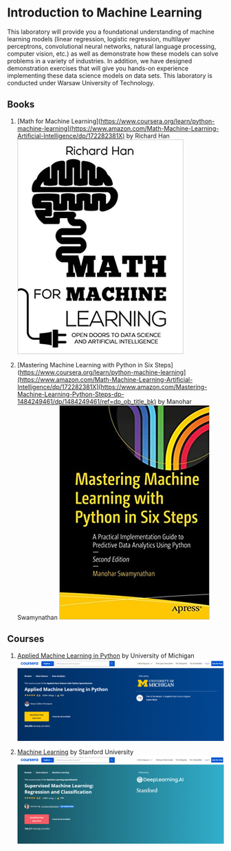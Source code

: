 # Introduction to Machine Learning
 
This laboratory will provide you a foundational understanding of machine learning models (linear regression, logistic regression, multilayer perceptrons, convolutional neural networks, natural language processing, computer vision, etc.) as well as demonstrate how these models can solve problems in a variety of industries. In addition, we have designed demonstration exercises that will give you hands-on experience implementing these data science models on data sets. This laboratory is conducted under Warsaw University of Technology.

## Books
1. [Math for Machine Learning](https://www.coursera.org/learn/python-machine-learning](https://www.amazon.com/Math-Machine-Learning-Artificial-Intelligence/dp/172282381X) by Richard Han
![](https://raw.githubusercontent.com/rauzansumara/introduction-to-machine-learning/master/Books/book1.jpg)

2. [Mastering Machine Learning with Python in Six Steps](https://www.coursera.org/learn/python-machine-learning](https://www.amazon.com/Math-Machine-Learning-Artificial-Intelligence/dp/172282381X](https://www.amazon.com/Mastering-Machine-Learning-Python-Steps-dp-1484249461/dp/1484249461/ref=dp_ob_title_bk) by Manohar Swamynathan
![](https://raw.githubusercontent.com/rauzansumara/introduction-to-machine-learning/master/Books/book2.jpg)

## Courses
1. [Applied Machine Learning in Python](https://www.coursera.org/learn/python-machine-learning) by University of Michigan
![](https://raw.githubusercontent.com/rauzansumara/introduction-to-machine-learning/master/Books/Course1.PNG)

2. [Machine Learning](https://www.coursera.org/learn/machine-learning) by Stanford University
![](https://raw.githubusercontent.com/rauzansumara/introduction-to-machine-learning/master/Books/Course2.PNG)
